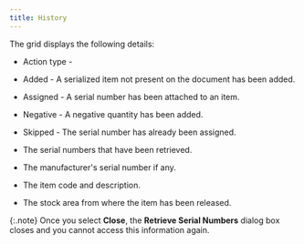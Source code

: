 ```yaml
---
title: History
---
```



The grid displays the following details:

- Action type  -


- Added - A serialized  item not present on the document has been added.
- Assigned - A serial  number has been attached to an item.
- Negative - A negative  quantity has been added.
- Skipped - The serial  number has already been assigned.


- The serial  numbers that have been retrieved.
- The manufacturer's  serial number if any.
- The item code  and description.
- The stock area  from where the item has been released.



{:.note}
Once you select **Close**,  the **Retrieve Serial Numbers** dialog  box closes and you cannot access this information again.
